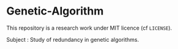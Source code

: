 # Genetic-Algorithm
This repository is a research work under MIT licence (cf `LICENSE`).

Subject : Study of redundancy in genetic algorithms.
